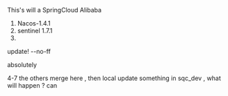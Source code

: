 
This's will a SpringCloud Alibaba


1. Nacos-1.4.1
2. sentinel 1.7.1
3. 
update!  --no-ff

absolutely

4-7 the others merge here , then local update something in sqc_dev , what will happen ? can 
